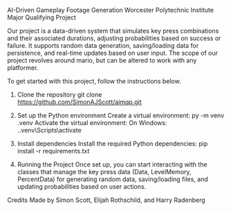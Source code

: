 AI-Driven Gameplay Footage Generation
Worcester Polytechnic Institute Major Qualifying Project

Our project is a data-driven system that simulates key press combinations and their associated durations, adjusting probabilities based on success or failure. It supports random data generation, saving/loading data for persistence, and real-time updates based on user input. The scope of our project revolves around mario, but can be altered to work with any platformer.

To get started with this project, follow the instructions below.

1. Clone the repository
git clone <https://github.com/SimonAJScott/aimqp.git>

2. Set up the Python environment
Create a virtual environment:
py -m venv .venv
Activate the virtual environment:
On Windows:
.\.venv\Scripts\activate

3. Install dependencies
Install the required Python dependencies:
pip install -r requirements.txt

4. Running the Project
Once set up, you can start interacting with the classes that manage the key press data (Data, LevelMemory, PercentData) for generating random data, saving/loading files, and updating probabilities based on user actions.

Credits
Made by Simon Scott, Elijah Rothschild, and Harry Radenberg

